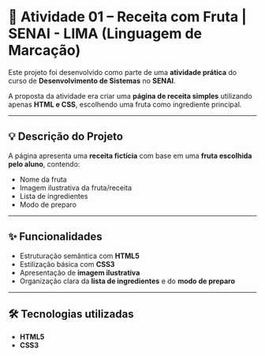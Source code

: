 # 🍓 Atividade 01 – Receita com Fruta | SENAI - LIMA (Linguagem de Marcação)

Este projeto foi desenvolvido como parte de uma **atividade prática** do curso de **Desenvolvimento de Sistemas** no **SENAI**.

A proposta da atividade era criar uma **página de receita simples** utilizando apenas **HTML e CSS**, escolhendo uma fruta como ingrediente principal.

---

## 💡 Descrição do Projeto

A página apresenta uma **receita fictícia** com base em uma **fruta escolhida pelo aluno**, contendo:

- Nome da fruta 
- Imagem ilustrativa da fruta/receita  
- Lista de ingredientes  
- Modo de preparo  

---

## ✨ Funcionalidades

- Estruturação semântica com **HTML5**  
- Estilização básica com **CSS3**  
- Apresentação de **imagem ilustrativa**  
- Organização clara da **lista de ingredientes** e do **modo de preparo**  

---

## 🛠️ Tecnologias utilizadas

- **HTML5**  
- **CSS3**  

